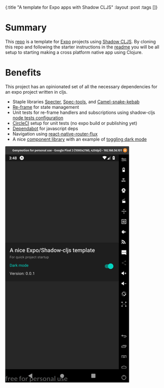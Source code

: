 {:title "A template for Expo apps with Shadow CLJS" :layout :post :tags []}

# Summary

This [repo](https://github.com/jgoodhcg/shadow-cljs-expo-starter) is a template for [Expo](https://expo.io/) projects using [Shadow CLJS](https://shadow-cljs.github.io/docs/UsersGuide.html). By cloning this repo and following the starter instructions in the [readme](https://github.com/jgoodhcg/shadow-cljs-expo-starter#new-project-starter) you will be all setup to starting making a cross platform native app using Clojure.

# Benefits

This project has an opinionated set of all the necessary dependencies for an expo project written in cljs. 
- Staple libraries [Specter](https://github.com/redplanetlabs/specter), [Spec-tools](https://github.com/metosin/spec-tools), and [Camel-snake-kebab](https://clj-commons.org/camel-snake-kebab/)
- [Re-frame](https://github.com/day8/re-frame) for state management
- Unit tests for re-frame handlers and subscriptions using shadow-cljs [node tests configuration](https://shadow-cljs.github.io/docs/UsersGuide.html#target-node-test) 
- [CircleCI](https://circleci.com/) setup for unit tests (no expo build or publishing yet)
- [Dependabot](https://dependabot.com/) for javascript deps
- Navigation using [react-native-router-flux](https://github.com/aksonov/react-native-router-flux#react-native-router-v4x------)
- A nice [component library](https://callstack.github.io/react-native-paper/getting-started.html) with an example of [toggling dark mode](https://github.com/jgoodhcg/shadow-cljs-expo-starter/blob/master/src/main/new_project_name/app.cljs#L50-L53)


![img](./../../img/shadow-cljs-expo-starter-dark-sm.png "App in dark mode")
